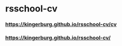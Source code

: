 # rsschool-cv
### https://kingerburg.github.io/rsschool-cv/cv
### https://kingerburg.github.io/rsschool-cv/
